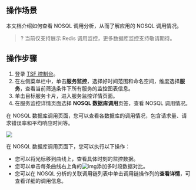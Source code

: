 ## 操作场景

本文档介绍如何查看 NOSQL 调用分析，从而了解应用的 NOSQL 调用情况。

> ? 当前仅支持展示 Redis 调用监控，更多数据库监控支持敬请期待。

## 操作步骤

1. 登录 [TSF 控制台](https://console.cloud.tencent.com/tsf/index)。
2. 在左侧菜单栏中，单击**服务监控**，选择好时间范围和命名空间，维度选择**服务**，查看当前筛选条件下所有服务的监控图表信息。
3. 单击目标服务卡片，进入服务监控详情页面。
4. 在服务监控详情页面选择 **NOSQL 数据库调用**页签，查看 NOSQL 调用情况。

在 NOSQL 数据库调用页面，您可以查看各数据库的调用情况，包含请求量、请求错误率和平均响应时间等。

![](https://qcloudimg.tencent-cloud.cn/raw/93d330dd979685d9b318440624e54042.png)

在 NOSQL 数据库调用页面下，您可以执行以下操作：

- 您可以将光标移到曲线上，查看具体时刻的监控数据。
- 您可以单击每条曲线右上角的![img](https://main.qcloudimg.com/raw/7d2ae79ec8e992ec9252d909e74423e9.png)添加多时段数据对比。
- 您可以在 NOSQL 分析的关联调用链列表中单击调用链操作列的**查看详情**，可查看详细的调用信息。
